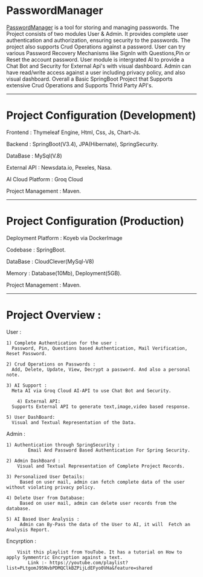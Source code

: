 # PasswordManager
[PasswordManager](https://passwordmanager.koyeb.app/PasswordManager/Module) is a tool for storing and managing passwords. The Project consists of two modules User & Admin. It provides complete user authentication and authorization, ensuring security to the passwords. The project also supports Crud Operations against a password. User can try various Password Recovery Mechanisms like SignIn with Questions,Pin or Reset the account password. User module is intergrated AI to provide a Chat Bot and Security for External Api's with visual dashboard. Admin can have read/write access against a user including privacy policy, and also visual dashboard. Overall a Basic SpringBoot Project that Supports extensive Crud Operations and Supports Thrid Party API's.
________________________________________________

# Project Configuration (Development)
Frontend           : Thymeleaf Engine, Html, Css, Js, Chart-Js.

Backend            : SpringBoot(V3.4), JPA(Hibernate), SpringSecurity.     

DataBase           : MySql(V.8)

External API       : Newsdata.io, Pexeles, Nasa.

AI Cloud Platform  : Groq Cloud

Project Management : Maven.

________________________________________________

# Project Configuration (Production)
Deployment Platform : Koyeb via DockerImage

Codebase            : SpringBoot.     

DataBase            : CloudClever(MySql-V8)

Memory              : Database(10Mb), Deployment(5GB).  

Project Management  : Maven.

_______________________________________________

# Project Overview : 

  User : 
  
  	1) Complete Authentication for the user :
   	  Password, Pin, Questions based Authentication, Mail Verification, Reset Password.
        
	2) Crud Operations on Passwords :
 	  Add, Delete, Update, View, Decrypt a password. And also a personal note.

	3) AI Support :
	  Meta AI via Groq Cloud AI-API to use Chat Bot and Security.	

        4) External API: 
	  Supports External API to generate text,image,video based response.	

	5) User DashBoard:
 	  Visual and Textual Representation of the Data.
        
   Admin :
   
   	1) Authentication through SpringSecurity :
    	    Email And Password Based Authentication For Spring Security.
	  
	2) Admin DashBoard :
 	    Visual and Textual Representation of Complete Project Records.
         
	3) Personalized User Details:
	     Based on user mail, admin can fetch complete data of the user without violating privacy policy.
        
	4) Delete User from Database:
	     Based on user mail, admin can delete user records from the database.
        
	5) AI Based User Analysis :
 	     Admin can By-Pass the data of the User to AI, it will  Fetch an Analysis Report.
       
 Encyrption : 
 		
   		Visit this playlist from YouTube. It has a tutorial on How to apply Symmentric Encryption against a text.
     		Link :- https://youtube.com/playlist?list=PLtgomJ95NvbPDMQClkBZPijLdEFyo0VHa&feature=shared
